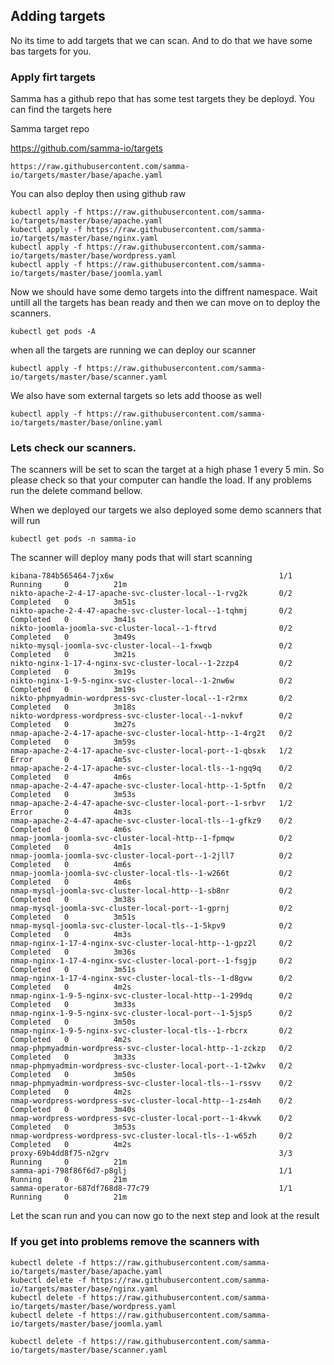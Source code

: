 ## Adding targets 
No its time to add targets that we can scan. And to do that we have some bas targets for you.



### Apply firt targets

Samma has a github repo that has some test targets they be deployd. You can find the targets here 


Samma target repo 

https://github.com/samma-io/targets
```
https://raw.githubusercontent.com/samma-io/targets/master/base/apache.yaml
```


You can also deploy then using github raw
```
kubectl apply -f https://raw.githubusercontent.com/samma-io/targets/master/base/apache.yaml
kubectl apply -f https://raw.githubusercontent.com/samma-io/targets/master/base/nginx.yaml
kubectl apply -f https://raw.githubusercontent.com/samma-io/targets/master/base/wordpress.yaml
kubectl apply -f https://raw.githubusercontent.com/samma-io/targets/master/base/joomla.yaml
```


Now we should have some demo targets into the diffrent namespace. Wait untill all the targets has bean ready and then we can move on to deploy the scanners.

```
kubectl get pods -A 
```

when all the targets are running we can deploy our scanner 


```
kubectl apply -f https://raw.githubusercontent.com/samma-io/targets/master/base/scanner.yaml
```

We also have som external targets so lets add thoose as well


```
kubectl apply -f https://raw.githubusercontent.com/samma-io/targets/master/base/online.yaml
```

### Lets check our scanners.
The scanners will be set to scan the target at a high phase 1 every 5 min. So please check so that your computer can handle the load. If any problems run the delete command bellow.


When we deployed our targets we also deployed some demo scanners that will run


```
kubectl get pods -n samma-io
```

The scanner will deploy many pods that will start scanning 
```
kibana-784b565464-7jx6w                                     1/1     Running     0          21m
nikto-apache-2-4-17-apache-svc-cluster-local--1-rvg2k       0/2     Completed   0          3m51s
nikto-apache-2-4-47-apache-svc-cluster-local--1-tqhmj       0/2     Completed   0          3m41s
nikto-joomla-joomla-svc-cluster-local--1-ftrvd              0/2     Completed   0          3m49s
nikto-mysql-joomla-svc-cluster-local--1-fxwqb               0/2     Completed   0          3m21s
nikto-nginx-1-17-4-nginx-svc-cluster-local--1-2zzp4         0/2     Completed   0          3m19s
nikto-nginx-1-9-5-nginx-svc-cluster-local--1-2nw6w          0/2     Completed   0          3m19s
nikto-phpmyadmin-wordpress-svc-cluster-local--1-r2rmx       0/2     Completed   0          3m18s
nikto-wordpress-wordpress-svc-cluster-local--1-nvkvf        0/2     Completed   0          3m27s
nmap-apache-2-4-17-apache-svc-cluster-local-http--1-4rg2t   0/2     Completed   0          3m59s
nmap-apache-2-4-17-apache-svc-cluster-local-port--1-qbsxk   1/2     Error       0          4m5s
nmap-apache-2-4-17-apache-svc-cluster-local-tls--1-ngq9q    0/2     Completed   0          4m6s
nmap-apache-2-4-47-apache-svc-cluster-local-http--1-5ptfn   0/2     Completed   0          3m53s
nmap-apache-2-4-47-apache-svc-cluster-local-port--1-srbvr   1/2     Error       0          4m3s
nmap-apache-2-4-47-apache-svc-cluster-local-tls--1-gfkz9    0/2     Completed   0          4m6s
nmap-joomla-joomla-svc-cluster-local-http--1-fpmqw          0/2     Completed   0          4m1s
nmap-joomla-joomla-svc-cluster-local-port--1-2jll7          0/2     Completed   0          4m6s
nmap-joomla-joomla-svc-cluster-local-tls--1-w266t           0/2     Completed   0          4m6s
nmap-mysql-joomla-svc-cluster-local-http--1-sb8nr           0/2     Completed   0          3m38s
nmap-mysql-joomla-svc-cluster-local-port--1-gprnj           0/2     Completed   0          3m51s
nmap-mysql-joomla-svc-cluster-local-tls--1-5kpv9            0/2     Completed   0          4m3s
nmap-nginx-1-17-4-nginx-svc-cluster-local-http--1-gpz2l     0/2     Completed   0          3m36s
nmap-nginx-1-17-4-nginx-svc-cluster-local-port--1-fsgjp     0/2     Completed   0          3m51s
nmap-nginx-1-17-4-nginx-svc-cluster-local-tls--1-d8gvw      0/2     Completed   0          4m2s
nmap-nginx-1-9-5-nginx-svc-cluster-local-http--1-299dq      0/2     Completed   0          3m33s
nmap-nginx-1-9-5-nginx-svc-cluster-local-port--1-5jsp5      0/2     Completed   0          3m50s
nmap-nginx-1-9-5-nginx-svc-cluster-local-tls--1-rbcrx       0/2     Completed   0          4m2s
nmap-phpmyadmin-wordpress-svc-cluster-local-http--1-zckzp   0/2     Completed   0          3m33s
nmap-phpmyadmin-wordpress-svc-cluster-local-port--1-t2wkv   0/2     Completed   0          3m50s
nmap-phpmyadmin-wordpress-svc-cluster-local-tls--1-rssvv    0/2     Completed   0          4m2s
nmap-wordpress-wordpress-svc-cluster-local-http--1-zs4mh    0/2     Completed   0          3m40s
nmap-wordpress-wordpress-svc-cluster-local-port--1-4kvwk    0/2     Completed   0          3m53s
nmap-wordpress-wordpress-svc-cluster-local-tls--1-w65zh     0/2     Completed   0          4m2s
proxy-69b4dd8f75-n2grv                                      3/3     Running     0          21m
samma-api-798f86f6d7-p8glj                                  1/1     Running     0          21m
samma-operator-687df768d8-77c79                             1/1     Running     0          21m
```
Let the scan run and you can now go to the next step and look at the result


### If you get into problems remove the scanners with 



```
kubectl delete -f https://raw.githubusercontent.com/samma-io/targets/master/base/apache.yaml
kubectl delete -f https://raw.githubusercontent.com/samma-io/targets/master/base/nginx.yaml
kubectl delete -f https://raw.githubusercontent.com/samma-io/targets/master/base/wordpress.yaml
kubectl delete -f https://raw.githubusercontent.com/samma-io/targets/master/base/joomla.yaml

kubectl delete -f https://raw.githubusercontent.com/samma-io/targets/master/base/scanner.yaml
```